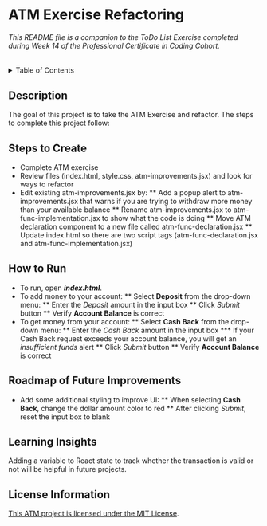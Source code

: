 # ATM Exercise Refactoring

###### This README file is a companion to the ToDo List Exercise completed during Week 14 of the Professional Certificate in Coding Cohort. 

<!-- TABLE OF CONTENTS -->
<details>
  <summary>Table of Contents</summary>
  <ul>
    <li><a href="#description">Description</a></li>
    <li><a href="#steps-to-create">Steps to Create</a></li>
    <li><a href="#how-to-run">How to Run</a></li>
    <li><a href="#roadmap-of-future-improvements">Roadmap of Future Improvements</a></li>
    <li><a href="#learning-insights">Learning Insights</a></li>
    <li><a href="#license-information">License Information</a></li>
  </ul>
</details>

## Description
The goal of this project is to take the ATM Exercise and refactor. The steps to complete this project follow:

## Steps to Create 
* Complete ATM exercise
* Review files (index.html, style.css, atm-improvements.jsx) and look for ways to refactor
* Edit existing atm-improvements.jsx by:
** Add a popup alert to atm-improvements.jsx that warns if you are trying to withdraw more money than your available balance
** Rename atm-improvements.jsx to atm-func-implementation.jsx to show what the code is doing
** Move ATM declaration component to a new file called atm-func-declaration.jsx
** Update index.html so there are two script tags (atm-func-declaration.jsx and atm-func-implementation.jsx)


## How to Run
* To run, open ___index.html___.
* To add money to your account:
** Select __Deposit__ from the drop-down menu:
** Enter the *Deposit* amount in the input box
** Click *Submit* button
** Verify __Account Balance__ is correct
* To get money from your account:
** Select __Cash Back__ from the drop-down menu:
** Enter the *Cash Back* amount in the input box
*** If your Cash Back request exceeds your account balance, you will get an *insufficient funds* alert
** Click *Submit* button
** Verify __Account Balance__ is correct

## Roadmap of Future Improvements
* Add some additional styling to improve UI:
** When selecting __Cash Back__, change the dollar amount color to red
** After clicking *Submit*, reset the input box to blank


## Learning Insights

Adding a variable to React state to track whether the transaction is valid or not will be helpful in future projects.


## License Information
[This ATM project is licensed under the MIT License](https://github.com/wkbw/atm-refactoring/main/LICENSE).


